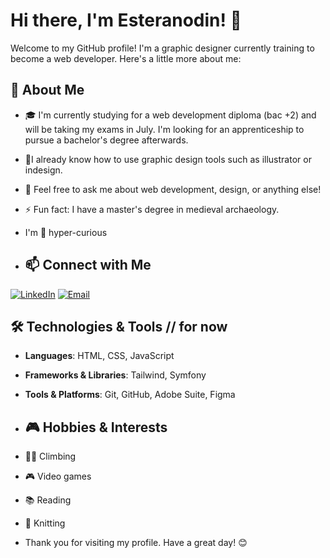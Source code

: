 # Hi there, I'm Esteranodin! 👋

Welcome to my GitHub profile! I'm a graphic designer currently training to become a web developer. Here's a little more about me:

## 🚀 About Me
- 🎓 I'm currently studying for a web development diploma (bac +2) and will be taking my exams in July. I'm looking for an apprenticeship to pursue a bachelor's degree afterwards.
- 🌱I already know how to use graphic design tools such as illustrator or indesign.
- 💬 Feel free to ask me about web development, design, or anything else!
- ⚡ Fun fact: I have a master's degree in medieval archaeology.
- I'm 👀 hyper-curious

- ## 📫 Connect with Me
[![LinkedIn](https://img.shields.io/badge/LinkedIn-blue?style=flat&logo=linkedin&labelColor=blue)](https://www.linkedin.com/in/esteranodin)
[![Email](https://img.shields.io/badge/Email-white?style=flat&logo=gmail)](mailto:esteranodin@example.com)

## 🛠️ Technologies & Tools // for now
- **Languages**: HTML, CSS, JavaScript
- **Frameworks & Libraries**: Tailwind, Symfony
- **Tools & Platforms**: Git, GitHub, Adobe Suite, Figma

- ## 🎮 Hobbies & Interests
- 🧗‍♀️ Climbing
- 🎮 Video games
- 📚 Reading
- 🧶 Knitting

- Thank you for visiting my profile. Have a great day! 😊
